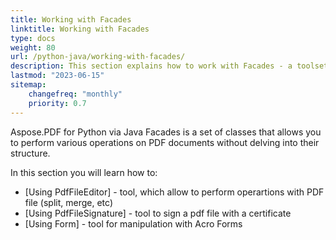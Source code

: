 ```yaml
---
title: Working with Facades
linktitle: Working with Facades
type: docs
weight: 80
url: /python-java/working-with-facades/
description: This section explains how to work with Facades - a toolset for popular operations with PDF.
lastmod: "2023-06-15"
sitemap:
    changefreq: "monthly"
    priority: 0.7
---
```


Aspose.PDF for Python via Java Facades is a set of classes that allows you to perform various operations on PDF documents without delving into their structure.

In this section you will learn how to:

- [Using PdfFileEditor] - tool, which allow to perform operartions with PDF file (split, merge, etc)
- [Using PdfFileSignature] - tool to sign a pdf file with a certificate
- [Using Form] - tool for manipulation with Acro Forms
